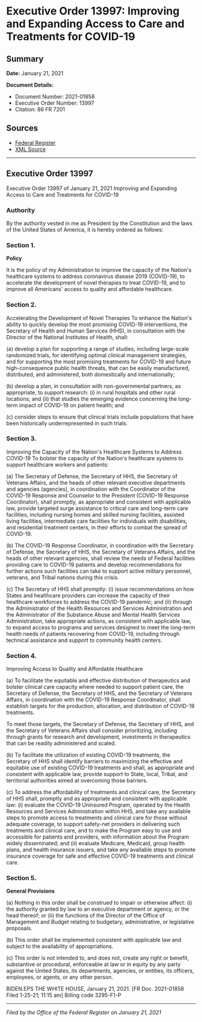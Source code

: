 # Executive Order 13997: Improving and Expanding Access to Care and Treatments for COVID-19

## Summary

**Date:** January 21, 2021

**Document Details:**
- Document Number: 2021-01858
- Executive Order Number: 13997
- Citation: 86 FR 7201

## Sources
- [Federal Register](https://www.federalregister.gov/documents/2021/01/26/2021-01858/improving-and-expanding-access-to-care-and-treatments-for-covid-19)
- [XML Source](https://www.federalregister.gov/documents/full_text/xml/2021/01/26/2021-01858.xml)

---

## Executive Order 13997

Executive Order 13997 of January 21, 2021
Improving and Expanding Access to Care and Treatments for COVID-19
### Authority

By the authority vested in me as President by the Constitution and the laws of the United States of America, it is hereby ordered as follows:
### Section 1.

**Policy**

It is the policy of my Administration to improve the capacity of the Nation's healthcare systems to address coronavirus disease 2019 (COVID-19), to accelerate the development of novel therapies to treat COVID-19, and to improve all Americans' access to quality and affordable healthcare.
### Section 2.

Accelerating the Development of Novel Therapies
To enhance the Nation's ability to quickly develop the most promising COVID-19 interventions, the Secretary of Health and Human Services (HHS), in consultation with the Director of the National Institutes of Health, shall:

(a) develop a plan for supporting a range of studies, including large-scale randomized trials, for identifying optimal clinical management strategies, and for supporting the most promising treatments for COVID-19 and future high-consequence public health threats, that can be easily manufactured, distributed, and administered, both domestically and internationally;

(b) develop a plan, in consultation with non-governmental partners, as appropriate, to support research:
    (i) in rural hospitals and other rural locations; and
    (ii) that studies the emerging evidence concerning the long-term impact of COVID-19 on patient health; and

(c) consider steps to ensure that clinical trials include populations that have been historically underrepresented in such trials.
### Section 3.

Improving the Capacity of the Nation's Healthcare Systems to Address COVID-19
To bolster the capacity of the Nation's healthcare systems to support healthcare workers and patients:

(a) The Secretary of Defense, the Secretary of HHS, the Secretary of Veterans Affairs, and the heads of other relevant executive departments and agencies (agencies), in coordination with the Coordinator of the COVID-19 Response and Counselor to the President (COVID-19 Response Coordinator), shall promptly, as appropriate and consistent with applicable law, provide targeted surge assistance to critical care and long-term care facilities, including nursing homes and skilled nursing facilities, assisted living facilities, intermediate care facilities for individuals with disabilities, and residential treatment centers, in their efforts to combat the spread of COVID-19.

(b) The COVID-19 Response Coordinator, in coordination with the Secretary of Defense, the Secretary of HHS, the Secretary of Veterans Affairs, and the heads of other relevant agencies, shall review the needs of Federal facilities providing care to COVID-19 patients and develop recommendations for further actions such facilities can take to support active military personnel, veterans, and Tribal nations during this crisis.

(c) The Secretary of HHS shall promptly:
    (i) issue recommendations on how States and healthcare providers can increase the capacity of their healthcare workforces to address the COVID-19 pandemic; and
    (ii) through the Administrator of the Health Resources and Services Administration and the Administrator of the Substance Abuse and Mental Health Services Administration, take appropriate actions, as consistent with applicable law, to expand access to programs and services designed to meet the long-term health needs of patients recovering from COVID-19, including through technical assistance and support to community health centers.
### Section 4.

Improving Access to Quality and Affordable Healthcare

(a) To facilitate the equitable and effective distribution of therapeutics and bolster clinical care capacity where needed to support patient care, the Secretary of Defense, the Secretary of HHS, and the Secretary of Veterans Affairs, in coordination with the COVID-19 Response Coordinator, shall establish targets for the production, allocation, and distribution of COVID-19 treatments.

To meet those targets, the Secretary of Defense, the Secretary of HHS, and the Secretary of Veterans Affairs shall consider prioritizing, including through grants for research and development, investments in therapeutics that can be readily administered and scaled.

(b) To facilitate the utilization of existing COVID-19 treatments, the Secretary of HHS shall identify barriers to maximizing the effective and equitable use of existing COVID-19 treatments and shall, as appropriate and consistent with applicable law, provide support to State, local, Tribal, and territorial authorities aimed at overcoming those barriers.

(c) To address the affordability of treatments and clinical care, the Secretary of HHS shall, promptly and as appropriate and consistent with applicable law:
    (i) evaluate the COVID-19 Uninsured Program, operated by the Health Resources and Services Administration within HHS, and take any available steps to promote access to treatments and clinical care for those without adequate coverage, to support safety-net providers in delivering such treatments and clinical care, and to make the Program easy to use and accessible for patients and providers, with information about the Program widely disseminated; and
    (ii) evaluate Medicare, Medicaid, group health plans, and health insurance issuers, and take any available steps to promote insurance coverage for safe and effective COVID-19 treatments and clinical care.
### Section 5.

**General Provisions**

(a) Nothing in this order shall be construed to impair or otherwise affect:
    (i) the authority granted by law to an executive department or agency, or the head thereof; or
    (ii) the functions of the Director of the Office of Management and Budget relating to budgetary, administrative, or legislative proposals.

(b) This order shall be implemented consistent with applicable law and subject to the availability of appropriations.

(c) This order is not intended to, and does not, create any right or benefit, substantive or procedural, enforceable at law or in equity by any party against the United States, its departments, agencies, or entities, its officers, employees, or agents, or any other person.

BIDEN.EPS
THE WHITE HOUSE,
January 21, 2021.
[FR Doc. 2021-01858 
Filed 1-25-21; 11:15 am]
Billing code 3295-F1-P

---

*Filed by the Office of the Federal Register on January 21, 2021*
